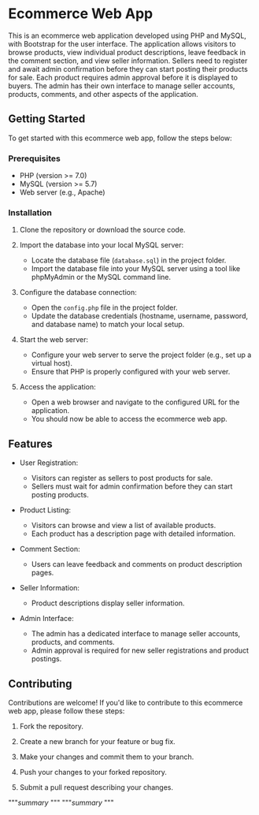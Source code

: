 # Ecommerce Web App

This is an ecommerce web application developed using PHP and MySQL, with Bootstrap for the user interface. The application allows visitors to browse products, view individual product descriptions, leave feedback in the comment section, and view seller information. Sellers need to register and await admin confirmation before they can start posting their products for sale. Each product requires admin approval before it is displayed to buyers. The admin has their own interface to manage seller accounts, products, comments, and other aspects of the application.

## Getting Started

To get started with this ecommerce web app, follow the steps below:

### Prerequisites

- PHP (version >= 7.0)
- MySQL (version >= 5.7)
- Web server (e.g., Apache)

### Installation

1. Clone the repository or download the source code.

2. Import the database into your local MySQL server:
   - Locate the database file (`database.sql`) in the project folder.
   - Import the database file into your MySQL server using a tool like phpMyAdmin or the MySQL command line.

3. Configure the database connection:
   - Open the `config.php` file in the project folder.
   - Update the database credentials (hostname, username, password, and database name) to match your local setup.

4. Start the web server:
   - Configure your web server to serve the project folder (e.g., set up a virtual host).
   - Ensure that PHP is properly configured with your web server.

5. Access the application:
   - Open a web browser and navigate to the configured URL for the application.
   - You should now be able to access the ecommerce web app.

## Features

- User Registration:
  - Visitors can register as sellers to post products for sale.
  - Sellers must wait for admin confirmation before they can start posting products.

- Product Listing:
  - Visitors can browse and view a list of available products.
  - Each product has a description page with detailed information.

- Comment Section:
  - Users can leave feedback and comments on product description pages.

- Seller Information:
  - Product descriptions display seller information.

- Admin Interface:
  - The admin has a dedicated interface to manage seller accounts, products, and comments.
  - Admin approval is required for new seller registrations and product postings.

## Contributing

Contributions are welcome! If you'd like to contribute to this ecommerce web app, please follow these steps:

1. Fork the repository.

2. Create a new branch for your feature or bug fix.

3. Make your changes and commit them to your branch.

4. Push your changes to your forked repository.

5. Submit a pull request describing your changes.

  """_summary_
  """  """_summary_
  """

